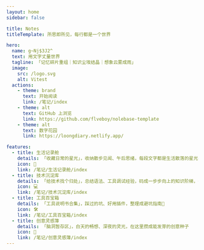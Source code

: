```yaml
---
layout: home
sidebar: false

title: Notes
titleTemplate: 所思即所见，每行都是一个世界

hero:
  name: g~Nj$3J2^
  text: 用文字丈量世界
  tagline: 「记忆碎片重组｜知识尘埃结晶｜想象云雾成雨」
  image:
    src: /logo.svg
    alt: Vitest
  actions:
    - theme: brand
      text: 开始阅读
      link: /笔记/index
    - theme: alt
      text: GitHub 上浏览
      link: https://github.com/flveboy/nolebase-template
    - theme: alt
      text: 数字花园
      link: https://loongdiary.netlify.app/

features:
  - title: 生活记录舱
    details: 「收藏日常的星光」，收纳散步见闻、午后思绪，每段文字都是生活散落的星光碎片
    icon: 📝
    link: /笔记/生活记录舱/index
  - title: 技术沉淀库
    details: 「给技术找个归处」，总结语法、工具调试经验，码成一步步向上的知识阶梯，一站式沉淀技能
    icon: 💻
    link: /笔记/技术沉淀库/index
  - title: 工具百宝箱
    details: 「工具说明书合集」，踩过的坑、好用插件，整理成避坑指南📕
    icon: 🛠
    link: /笔记/工具百宝箱/index
  - title: 创意灵感簿
    details: 「脑洞暂存区」，白天的畅想、深夜的灵光，在这里攒成能发芽的创意种子
    icon: 📒
    link: /笔记/创意灵感簿/index
---
```


<HomePage />
